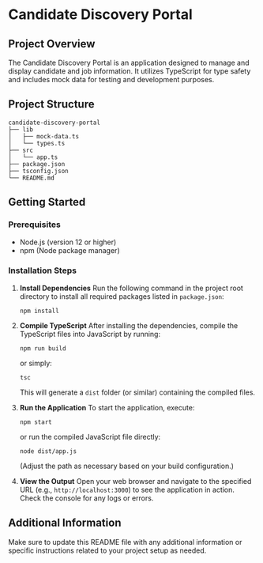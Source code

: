 # Candidate Discovery Portal

## Project Overview
The Candidate Discovery Portal is an application designed to manage and display candidate and job information. It utilizes TypeScript for type safety and includes mock data for testing and development purposes.

## Project Structure
```
candidate-discovery-portal
├── lib
│   ├── mock-data.ts
│   └── types.ts
├── src
│   └── app.ts
├── package.json
├── tsconfig.json
└── README.md
```

## Getting Started

### Prerequisites
- Node.js (version 12 or higher)
- npm (Node package manager)

### Installation Steps

1. **Install Dependencies**
   Run the following command in the project root directory to install all required packages listed in `package.json`:
   ```
   npm install
   ```

2. **Compile TypeScript**
   After installing the dependencies, compile the TypeScript files into JavaScript by running:
   ```
   npm run build
   ```
   or simply:
   ```
   tsc
   ```
   This will generate a `dist` folder (or similar) containing the compiled files.

3. **Run the Application**
   To start the application, execute:
   ```
   npm start
   ```
   or run the compiled JavaScript file directly:
   ```
   node dist/app.js
   ```
   (Adjust the path as necessary based on your build configuration.)

4. **View the Output**
   Open your web browser and navigate to the specified URL (e.g., `http://localhost:3000`) to see the application in action. Check the console for any logs or errors.

## Additional Information
Make sure to update this README file with any additional information or specific instructions related to your project setup as needed.